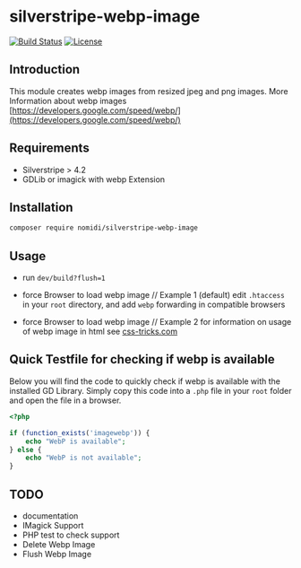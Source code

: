 # silverstripe-webp-image

[![Build Status](https://travis-ci.org/nomidi/silverstripe-webp-image.svg?branch=master)](https://travis-ci.org/nomidi/silverstripe-webp-image)
[![License](https://poser.pugx.org/nomidi/silverstripe-webp-image/license)](https://packagist.org/packages/nomidi/silverstripe-webp-image)


## Introduction

This module creates webp images from resized jpeg and png images. More Information about webp images [https://developers.google.com/speed/webp/](https://developers.google.com/speed/webp/)

## Requirements

- Silverstripe > 4.2
- GDLib or imagick with webp Extension

## Installation

```sh
composer require nomidi/silverstripe-webp-image
```

## Usage

- run `dev/build?flush=1`


- force Browser to load webp image // Example 1 (default)
edit `.htaccess` in your `root` directory, and add `webp` forwarding in compatible browsers


- force Browser to load webp image // Example 2
for information on usage of webp image in html see [css-tricks.com](https://css-tricks.com/using-webp-images/)

## Quick Testfile for checking if webp is available

Below you will find the code to quickly check if webp is available with the installed GD Library. Simply copy this code into a `.php` file in your `root` folder and open the file in a browser.

```php
<?php

if (function_exists('imagewebp')) {
    echo "WebP is available";
} else {
    echo "WebP is not available";
}

```

## TODO
- documentation
- IMagick Support
- PHP test to check support
- Delete Webp Image 
- Flush Webp Image